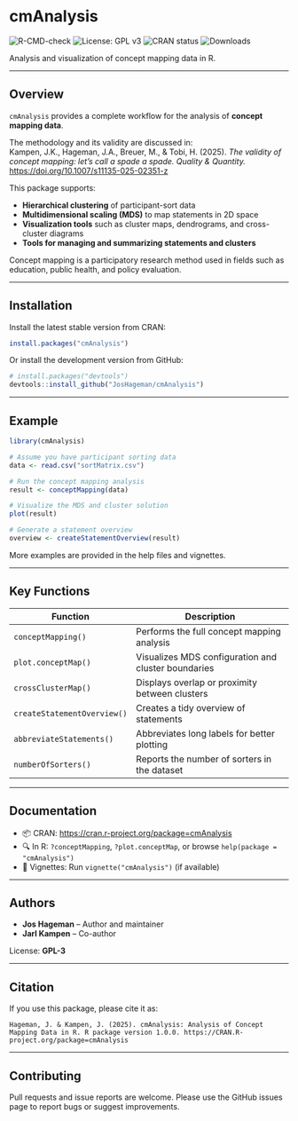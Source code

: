 # cmAnalysis

![R-CMD-check](https://github.com/joshageman/cmAnalysis/actions/workflows/R-CMD-check.yaml/badge.svg)
![License: GPL v3](https://img.shields.io/badge/License-GPLv3-blue.svg)
![CRAN status](https://www.r-pkg.org/badges/version/cmAnalysis)
![Downloads](https://cranlogs.r-pkg.org/badges/grand-total/cmAnalysis)

Analysis and visualization of concept mapping data in R.

---

## Overview

`cmAnalysis` provides a complete workflow for the analysis of **concept mapping data**. 

The methodology and its validity are discussed in:  
Kampen, J.K., Hageman, J.A., Breuer, M., & Tobi, H. (2025). *The validity of concept mapping: let’s call a spade a spade.* *Quality & Quantity.* <https://doi.org/10.1007/s11135-025-02351-z>  


This package supports:

- **Hierarchical clustering** of participant-sort data
- **Multidimensional scaling (MDS)** to map statements in 2D space
- **Visualization tools** such as cluster maps, dendrograms, and cross-cluster diagrams
- **Tools for managing and summarizing statements and clusters**

Concept mapping is a participatory research method used in fields such as education, public health, and policy evaluation.

---

## Installation

Install the latest stable version from CRAN:

```r
install.packages("cmAnalysis")
```

Or install the development version from GitHub:

```r
# install.packages("devtools")
devtools::install_github("JosHageman/cmAnalysis")
```

---

## Example

```r
library(cmAnalysis)

# Assume you have participant sorting data
data <- read.csv("sortMatrix.csv")

# Run the concept mapping analysis
result <- conceptMapping(data)

# Visualize the MDS and cluster solution
plot(result)

# Generate a statement overview
overview <- createStatementOverview(result)
```

More examples are provided in the help files and vignettes.

---

## Key Functions

| Function                   | Description                                         |
|----------------------------|-----------------------------------------------------|
| `conceptMapping()`         | Performs the full concept mapping analysis          |
| `plot.conceptMap()`        | Visualizes MDS configuration and cluster boundaries |
| `crossClusterMap()`        | Displays overlap or proximity between clusters      |
| `createStatementOverview()`| Creates a tidy overview of statements               |
| `abbreviateStatements()`   | Abbreviates long labels for better plotting         |
| `numberOfSorters()`        | Reports the number of sorters in the dataset        |

---

## Documentation

- 📦 CRAN: <https://cran.r-project.org/package=cmAnalysis>
- 🔍 In R: `?conceptMapping`, `?plot.conceptMap`, or browse `help(package = "cmAnalysis")`
- 📖 Vignettes: Run `vignette("cmAnalysis")` (if available)

---

## Authors

- **Jos Hageman** – Author and maintainer
- **Jarl Kampen** – Co-author

License: **GPL-3**

---

## Citation

If you use this package, please cite it as:

```
Hageman, J. & Kampen, J. (2025). cmAnalysis: Analysis of Concept Mapping Data in R. R package version 1.0.0. https://CRAN.R-project.org/package=cmAnalysis
```

---

## Contributing

Pull requests and issue reports are welcome. Please use the GitHub issues page to report bugs or suggest improvements.

